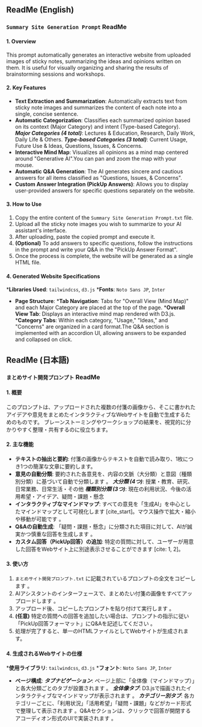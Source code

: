 ## ReadMe (English)
### `Summary Site Generation Prompt` ReadMe
#### 1. Overview
This prompt automatically generates an interactive website from uploaded images of sticky notes, summarizing the ideas and opinions written on them.
It is useful for visually organizing and sharing the results of brainstorming sessions and workshops.

#### 2. Key Features
* **Text Extraction and Summarization**:
   Automatically extracts text from sticky note images and summarizes the content of each note into a single, concise sentence.
* **Automatic Categorization**:
   Classifies each summarized opinion based on its context (Major Category) and intent (Type-based Category).
    ***Major Categories (4 total)***: Lectures & Education, Research, Daily Work, Daily Life & Others.
    ***Type-based Categories (3 total)***: Current Usage, Future Use & Ideas, Questions, Issues, & Concerns.
* **Interactive Mind Map**:
   Visualizes all opinions as a mind map centered around "Generative AI".You can pan and zoom the map with your mouse.
* **Automatic Q&A Generation**:
   The AI generates sincere and cautious answers for all items classified as "Questions, Issues, & Concerns".
* **Custom Answer Integration (PickUp Answers)**:
   Allows you to display user-provided answers for specific questions separately on the website.

#### 3. How to Use
1. Copy the entire content of the `Summary Site Generation Prompt.txt` file.
2. Upload all the sticky note images you wish to summarize to your AI assistant's interface.
3. After uploading, paste the copied prompt and execute it.
4. **(Optional)** To add answers to specific questions, follow the instructions in the prompt and write your Q&A in the "PickUp Answer Format".
5.  Once the process is complete, the website will be generated as a single HTML file.

#### 4. Generated Website Specifications
***Libraries Used**: `tailwindcss`, `d3.js` 
***Fonts**: `Noto Sans JP`, `Inter` 
* **Page Structure**:
    ***Tab Navigation**: Tabs for "Overall View (Mind Map)" and each Major Category are placed at the top of the page.
    ***Overall View Tab**: Displays an interactive mind map rendered with D3.js.
    ***Category Tabs**: Within each category, "Usage," "Ideas," and "Concerns" are organized in a card format.The Q&A section is implemented with an accordion UI, allowing answers to be expanded and collapsed on click.

## ReadMe (日本語)
### `まとめサイト開発プロンプト` ReadMe
#### 1. 概要
このプロンプトは、アップロードされた複数の付箋の画像から、そこに書かれたアイデアや意見をまとめたインタラクティブなWebサイトを自動で生成するためのものです。
ブレーンストーミングやワークショップの結果を、視覚的に分かりやすく整理・共有するのに役立ちます。

#### 2. 主な機能
* **テキストの抽出と要約**:
    付箋の画像からテキストを自動で読み取り、1枚につき1つの簡潔な文章に要約します。
* **意見の自動分類**:
   要約された各意見を、内容の文脈（大分類）と意図（種類別分類）に基づいて自動で分類します 。
    ***大分類 (4つ)***: 授業・教育、研究、日常業務、日常生活・その他 
    ***種類別分類 (3つ)***: 現在の利用状況、今後の活用希望・アイデア、疑問・課題・懸念 
* **インタラクティブなマインドマップ**:
   すべての意見を「生成AI」を中心としたマインドマップとして可視化します [cite_start]。マウス操作で拡大・縮小や移動が可能です 。
* **Q&Aの自動生成**:
   「疑問・課題・懸念」に分類された項目に対して、AIが誠実かつ慎重な回答を生成します 。
* **カスタム回答（PickUp回答）の追加**:
   特定の質問に対して、ユーザーが用意した回答をWebサイト上に別途表示させることができます [cite: 1, 2]。

#### 3. 使い方
1. `まとめサイト開発プロンプト.txt` に記載されているプロンプトの全文をコピーします 。
2. AIアシスタントのインターフェースで、まとめたい付箋の画像をすべてアップロードします 。
3. アップロード後、コピーしたプロンプトを貼り付けて実行します 。
4. **(任意)** 特定の質問への回答を追加したい場合は、プロンプトの指示に従い「PickUp回答フォーマット」にQ&Aを記述してください 。
5.  処理が完了すると、単一のHTMLファイルとしてWebサイトが生成されます。

#### 4. 生成されるWebサイトの仕様
***使用ライブラリ**: `tailwindcss`, `d3.js` 
***フォント**: `Noto Sans JP`, `Inter` 
* **ページ構成**:
    ***タブナビゲーション***: ページ上部に「全体像（マインドマップ）」と各大分類ごとのタブが設置されます 。
    ***全体像タブ***: D3.jsで描画されたインタラクティブなマインドマップが表示されます 。
    ***カテゴリー別タブ***: 各カテゴリーごとに、「利用状況」「活用希望」「疑問・課題」などがカード形式で整理して表示されます 。Q&Aセクションは、クリックで回答が開閉するアコーディオン形式のUIで実装されます 。
